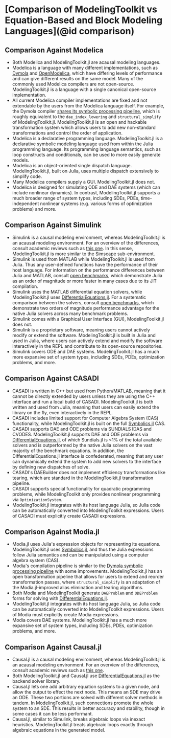# [Comparison of ModelingToolkit vs Equation-Based and Block Modeling Languages](@id comparison)

## Comparison Against Modelica

  - Both Modelica and ModelingToolkit.jl are acausal modeling languages.
  - Modelica is a language with many different implementations, such as
    [Dymola](https://www.3ds.com/products/catia/dymola/) and
    [OpenModelica](https://openmodelica.org/), which have differing levels of
    performance and can give different results on the same model. Many of the
    commonly used Modelica compilers are not open-source. ModelingToolkit.jl
    is a language with a single canonical open-source implementation.
  - All current Modelica compiler implementations are fixed and not extendable
    by the users from the Modelica language itself. For example, the Dymola
    compiler [shares its symbolic processing pipeline](https://www.claytex.com/tech-blog/model-translation-and-symbolic-manipulation/),
    which is roughly equivalent to the `dae_index_lowering` and `structural_simplify`
    of ModelingToolkit.jl. ModelingToolkit.jl is an open and hackable transformation
    system which allows users to add new non-standard transformations and control
    the order of application.
  - Modelica is a declarative programming language. ModelingToolkit.jl is a
    declarative symbolic modeling language used from within the Julia programming
    language. Its programming language semantics, such as loop constructs and
    conditionals, can be used to more easily generate models.
  - Modelica is an object-oriented single dispatch language. ModelingToolkit.jl,
    built on Julia, uses multiple dispatch extensively to simplify code.
  - Many Modelica compilers supply a GUI. ModelingToolkit.jl does not.
  - Modelica is designed for simulating ODE and DAE systems (which can include nonlinear dynamics).
    In contrast, ModelingToolkit.jl supports a much broader range of system types, including SDEs,
    PDEs, time-independent nonlinear systems (e.g. various forms of optimization problems) and more.

## Comparison Against Simulink

  - Simulink is a causal modeling environment, whereas ModelingToolkit.jl is an
    acausal modeling environment. For an overview of the differences, consult
    academic reviews such as [this one](https://arxiv.org/abs/1909.00484). In this
    sense, ModelingToolkit.jl is more similar to the Simscape sub-environment.
  - Simulink is used from MATLAB while ModelingToolkit.jl is used from Julia.
    Thus any user-defined functions have the performance of their host language.
    For information on the performance differences between Julia and MATLAB,
    consult [open benchmarks](https://julialang.org/benchmarks/), which demonstrate
    Julia as an order of magnitude or more faster in many cases due to its JIT
    compilation.
  - Simulink uses the MATLAB differential equation solvers, while ModelingToolkit.jl
    uses [DifferentialEquations.jl](https://docs.sciml.ai/DiffEqDocs/stable/). For a systematic
    comparison between the solvers, consult
    [open benchmarks](https://docs.sciml.ai/SciMLBenchmarksOutput/stable/),
    which demonstrate two orders of magnitude performance advantage for the native
    Julia solvers across many benchmark problems.
  - Simulink comes with a Graphical User Interface (GUI), ModelingToolkit.jl
    does not.
  - Simulink is a proprietary software, meaning users cannot actively modify or
    extend the software. ModelingToolkit.jl is built in Julia and used in Julia,
    where users can actively extend and modify the software interactively in the
    REPL and contribute to its open-source repositories.
  - Simulink covers ODE and DAE systems. ModelingToolkit.jl has a much more
    expansive set of system types, including SDEs, PDEs, optimization problems,
    and more.

## Comparison Against CASADI

  - CASADI is written in C++ but used from Python/MATLAB, meaning that it cannot be
    directly extended by users unless they are using the C++ interface and run a
    local build of CASADI. ModelingToolkit.jl is both written and used from
    Julia, meaning that users can easily extend the library on the fly, even
    interactively in the REPL.
  - CASADI includes limited support for Computer Algebra System (CAS) functionality,
    while ModelingToolkit.jl is built on the full
    [Symbolics.jl](https://docs.sciml.ai/Symbolics/stable/) CAS.
  - CASADI supports DAE and ODE problems via SUNDIALS IDAS and CVODES. ModelingToolkit.jl
    supports DAE and ODE problems via [DifferentialEquations.jl](https://docs.sciml.ai/DiffEqDocs/stable/),
    of which Sundials.jl is <1% of the total available solvers and is outperformed
    by the native Julia solvers on the vast majority of the benchmark equations.
    In addition, the DifferentialEquations.jl interface is confederated, meaning
    that any user can dynamically extend the system to add new solvers to the
    interface by defining new dispatches of solve.
  - CASADI's DAEBuilder does not implement efficiency transformations like tearing,
    which are standard in the ModelingToolkit.jl transformation pipeline.
  - CASADI supports special functionality for quadratic programming problems, while
    ModelingToolkit only provides nonlinear programming via `OptimizationSystem`.
  - ModelingToolkit.jl integrates with its host language Julia, so Julia code
    can be automatically converted into ModelingToolkit expressions. Users of
    CASADI must explicitly create CASADI expressions.

## Comparison Against Modia.jl

  - Modia.jl uses Julia's expression objects for representing its equations.
    ModelingToolkit.jl uses [Symbolics.jl](https://docs.sciml.ai/Symbolics/stable/),
    and thus the Julia expressions follow Julia semantics and can be manipulated
    using a computer algebra system (CAS).
  - Modia's compilation pipeline is similar to the
    [Dymola symbolic processing pipeline](https://www.claytex.com/tech-blog/model-translation-and-symbolic-manipulation/)
    with some improvements. ModelingToolkit.jl has an open transformation pipeline
    that allows for users to extend and reorder transformation passes, where
    `structural_simplify` is an adaptation of the Modia.jl-improved alias elimination
    and tearing algorithms.
  - Both Modia and ModelingToolkit generate `DAEProblem` and `ODEProblem` forms for
    solving with [DifferentialEquations.jl](https://docs.sciml.ai/DiffEqDocs/stable/).
  - ModelingToolkit.jl integrates with its host language Julia, so Julia code
    can be automatically converted into ModelingToolkit expressions. Users of
    Modia must explicitly create Modia expressions.
  - Modia covers DAE systems. ModelingToolkit.jl has a much more
    expansive set of system types, including SDEs, PDEs, optimization problems,
    and more.

## Comparison Against Causal.jl

  - Causal.jl is a causal modeling environment, whereas ModelingToolkit.jl is an
    acausal modeling environment. For an overview of the differences, consult
    academic reviews such as [this one](https://arxiv.org/abs/1909.00484).
  - Both ModelingToolkit.jl and Causal.jl use [DifferentialEquations.jl](https://docs.sciml.ai/DiffEqDocs/stable/)
    as the backend solver library.
  - Causal.jl lets one add arbitrary equation systems to a given node, and allow
    the output to effect the next node. This means an SDE may drive an ODE. These
    two portions are solved with different solver methods in tandem. In
    ModelingToolkit.jl, such connections promote the whole system to an SDE. This
    results in better accuracy and stability, though in some cases it can be
    less performant.
  - Causal.jl, similar to Simulink, breaks algebraic loops via inexact heuristics.
    ModelingToolkit.jl treats algebraic loops exactly through algebraic equations
    in the generated model.
